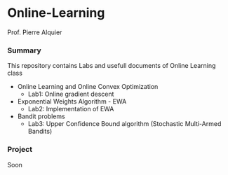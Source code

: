 # Online-Learning

Prof. Pierre Alquier

### Summary

This repository contains Labs and usefull documents of Online Learning class

- Online Learning and Online Convex Optimization 
  - Lab1: Online gradient descent
- Exponential Weights Algorithm - EWA
  - Lab2: Implementation of EWA
- Bandit problems
  - Lab3: Upper Confidence Bound algorithm (Stochastic Multi-Armed Bandits)
  
### Project
Soon
